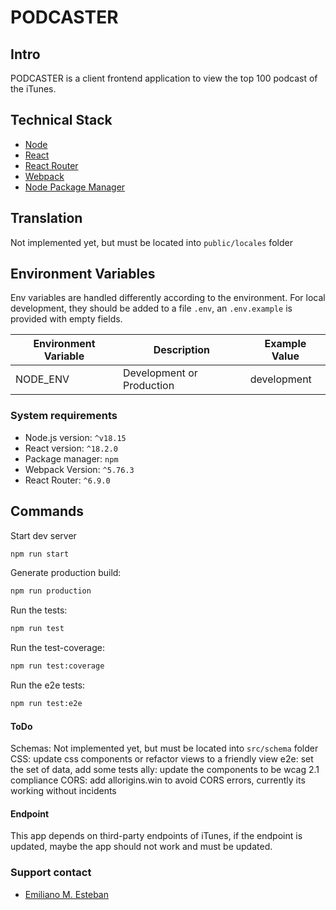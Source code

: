 # PODCASTER

## Intro

PODCASTER is a client frontend application to view the top 100 podcast of the iTunes.

## Technical Stack
- [Node](https://nodejs.org/)
- [React](https://reactjs.org/)
- [React Router](https://reactrouter.com/)
- [Webpack](https://webpack.js.org/)
- [Node Package Manager](https://www.npmjs.com/)

## Translation

Not implemented yet, but must be located into `public/locales` folder

## Environment Variables

Env variables are handled differently according to the environment. For local
development, they should be added to a file `.env`, an `.env.example` is
provided with empty fields.

| Environment Variable        | Description                                                  | Example Value                                                                           |
| --------------------------- | ------------------------------------------------------------ | --------------------------------------------------------------------------------------- |
| NODE_ENV                    | Development or Production                                    | development                                                                             |

### System requirements

- Node.js version: `^v18.15`
- React version: `^18.2.0`
- Package manager: `npm`
- Webpack Version: `^5.76.3`
- React Router: `^6.9.0`

## Commands

Start dev server

```sh
npm run start
```

Generate production build:

```sh
npm run production
```

Run the tests:

```sh
npm run test
```
Run the test-coverage:

```sh
npm run test:coverage
```

Run the e2e tests:

```sh
npm run test:e2e
```

#### ToDo

Schemas: Not implemented yet, but must be located into `src/schema` folder
CSS: update css components or refactor views to a friendly view
e2e: set the set of data, add some tests
ally: update the components to be wcag 2.1 compliance
CORS: add allorigins.win to avoid CORS errors, currently its working without incidents

#### Endpoint

This app depends on third-party endpoints of iTunes, if the endpoint is updated, maybe the app should not work and must be updated.

### Support contact

- [Emiliano M. Esteban](mailto:emiesteban@gmail.com)
